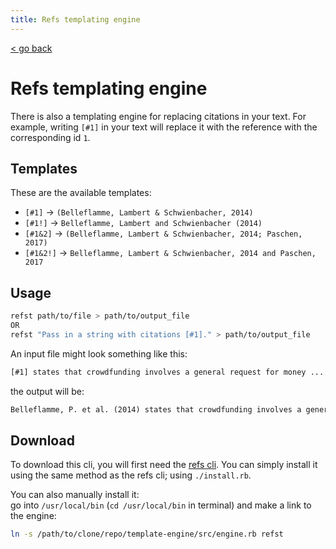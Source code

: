 ```yaml
---
title: Refs templating engine
---
```


[< go back](/refs)

# Refs templating engine
There is also a templating engine for replacing citations in your text. For example, writing `[#1]` in your text will replace it with the reference with the corresponding id `1`.

## Templates

These are the available templates:

- `[#1]` -> `(Belleflamme, Lambert & Schwienbacher, 2014)`
- `[#1!]` -> `Belleflamme, Lambert and Schwienbacher (2014)`
- `[#1&2]` -> `(Belleflamme, Lambert & Schwienbacher, 2014; Paschen, 2017)`
- `[#1&2!]` -> `Belleflamme, Lambert & Schwienbacher, 2014 and Paschen, 2017`

## Usage

```bash
refst path/to/file > path/to/output_file
OR
refst "Pass in a string with citations [#1]." > path/to/output_file
```

An input file might look something like this:

```txt
[#1] states that crowdfunding involves a general request for money ...
```

the output will be:

```txt
Belleflamme, P. et al. (2014) states that crowdfunding involves a general request for money ... 
```

## Download 
To download this cli, you will first need the [refs cli](index.md). You can simply install it using the same method as the refs cli; using `./install.rb`.

You can also manually install it:<br/>
go into `/usr/local/bin` (`cd /usr/local/bin` in terminal) and make a link to the engine:

```bash
ln -s /path/to/clone/repo/template-engine/src/engine.rb refst
```
